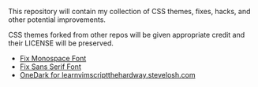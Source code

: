 This repository will contain my collection of CSS themes, fixes, hacks, and
other potential improvements.

CSS themes forked from other repos will be given appropriate credit and their
LICENSE will be preserved.

- [Fix Monospace Font](https://raw.githubusercontent.com/ayushnix/userstyles/master/fix-monospace-font.user.css)
- [Fix Sans Serif Font](https://raw.githubusercontent.com/ayushnix/userstyles/master/fix-sans-serif-font.user.css)
- [OneDark for learnvimscriptthehardway.stevelosh.com](https://raw.githubusercontent.com/ayushnix/userstyles/master/learnvimscriptthehardway-onedark.user.css)
